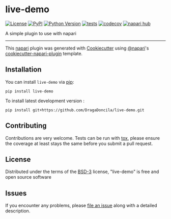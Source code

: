 # live-demo

[![License](https://img.shields.io/pypi/l/live-demo.svg?color=green)](https://github.com/DragaDoncila/live-demo/raw/main/LICENSE)
[![PyPI](https://img.shields.io/pypi/v/live-demo.svg?color=green)](https://pypi.org/project/live-demo)
[![Python Version](https://img.shields.io/pypi/pyversions/live-demo.svg?color=green)](https://python.org)
[![tests](https://github.com/DragaDoncila/live-demo/workflows/tests/badge.svg)](https://github.com/DragaDoncila/live-demo/actions)
[![codecov](https://codecov.io/gh/DragaDoncila/live-demo/branch/main/graph/badge.svg)](https://codecov.io/gh/DragaDoncila/live-demo)
[![napari hub](https://img.shields.io/endpoint?url=https://api.napari-hub.org/shields/live-demo)](https://napari-hub.org/plugins/live-demo)

A simple plugin to use with napari

----------------------------------

This [napari] plugin was generated with [Cookiecutter] using [@napari]'s [cookiecutter-napari-plugin] template.

<!--
Don't miss the full getting started guide to set up your new package:
https://github.com/napari/cookiecutter-napari-plugin#getting-started

and review the napari docs for plugin developers:
https://napari.org/plugins/stable/index.html
-->

## Installation

You can install `live-demo` via [pip]:

    pip install live-demo



To install latest development version :

    pip install git+https://github.com/DragaDoncila/live-demo.git


## Contributing

Contributions are very welcome. Tests can be run with [tox], please ensure
the coverage at least stays the same before you submit a pull request.

## License

Distributed under the terms of the [BSD-3] license,
"live-demo" is free and open source software

## Issues

If you encounter any problems, please [file an issue] along with a detailed description.

[napari]: https://github.com/napari/napari
[Cookiecutter]: https://github.com/audreyr/cookiecutter
[@napari]: https://github.com/napari
[MIT]: http://opensource.org/licenses/MIT
[BSD-3]: http://opensource.org/licenses/BSD-3-Clause
[GNU GPL v3.0]: http://www.gnu.org/licenses/gpl-3.0.txt
[GNU LGPL v3.0]: http://www.gnu.org/licenses/lgpl-3.0.txt
[Apache Software License 2.0]: http://www.apache.org/licenses/LICENSE-2.0
[Mozilla Public License 2.0]: https://www.mozilla.org/media/MPL/2.0/index.txt
[cookiecutter-napari-plugin]: https://github.com/napari/cookiecutter-napari-plugin

[file an issue]: https://github.com/DragaDoncila/live-demo/issues

[napari]: https://github.com/napari/napari
[tox]: https://tox.readthedocs.io/en/latest/
[pip]: https://pypi.org/project/pip/
[PyPI]: https://pypi.org/
